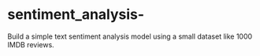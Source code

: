 # sentiment_analysis-
Build a simple text sentiment analysis model using a small dataset like 1000 IMDB reviews.
